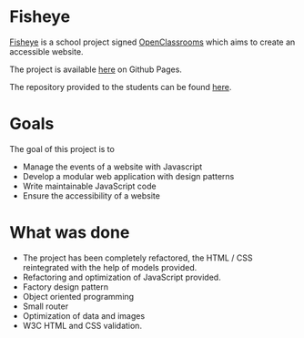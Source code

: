 # Fisheye

[Fisheye](https://tomzidani.github.io/fisheye/) is a school project signed [OpenClassrooms](https://openclassrooms.com/) which aims to create an accessible website.

The project is available [here](https://tomzidani.github.io/fisheye/) on Github Pages.

The repository provided to the students can be found [here](https://github.com/OpenClassrooms-Student-Center/Front-End-Fisheye).

# Goals

The goal of this project is to

- Manage the events of a website with Javascript
- Develop a modular web application with design patterns
- Write maintainable JavaScript code
- Ensure the accessibility of a website

# What was done

- The project has been completely refactored, the HTML / CSS reintegrated with the help of models provided.
- Refactoring and optimization of JavaScript provided.
- Factory design pattern
- Object oriented programming
- Small router
- Optimization of data and images
- W3C HTML and CSS validation.
